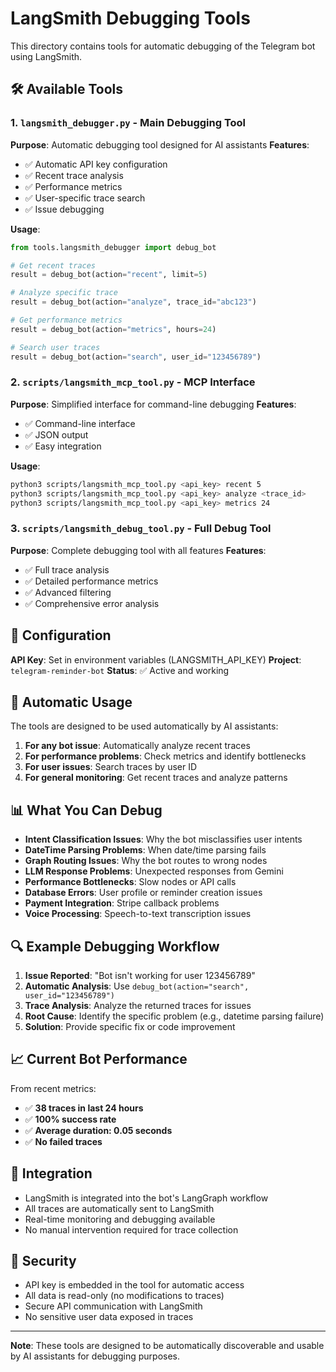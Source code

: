 # LangSmith Debugging Tools

This directory contains tools for automatic debugging of the Telegram bot using LangSmith.

## 🛠 Available Tools

### 1. `langsmith_debugger.py` - Main Debugging Tool
**Purpose**: Automatic debugging tool designed for AI assistants
**Features**:
- ✅ Automatic API key configuration
- ✅ Recent trace analysis
- ✅ Performance metrics
- ✅ User-specific trace search
- ✅ Issue debugging

**Usage**:
```python
from tools.langsmith_debugger import debug_bot

# Get recent traces
result = debug_bot(action="recent", limit=5)

# Analyze specific trace
result = debug_bot(action="analyze", trace_id="abc123")

# Get performance metrics
result = debug_bot(action="metrics", hours=24)

# Search user traces
result = debug_bot(action="search", user_id="123456789")
```

### 2. `scripts/langsmith_mcp_tool.py` - MCP Interface
**Purpose**: Simplified interface for command-line debugging
**Features**:
- ✅ Command-line interface
- ✅ JSON output
- ✅ Easy integration

**Usage**:
```bash
python3 scripts/langsmith_mcp_tool.py <api_key> recent 5
python3 scripts/langsmith_mcp_tool.py <api_key> analyze <trace_id>
python3 scripts/langsmith_mcp_tool.py <api_key> metrics 24
```

### 3. `scripts/langsmith_debug_tool.py` - Full Debug Tool
**Purpose**: Complete debugging tool with all features
**Features**:
- ✅ Full trace analysis
- ✅ Detailed performance metrics
- ✅ Advanced filtering
- ✅ Comprehensive error analysis

## 🔧 Configuration

**API Key**: Set in environment variables (LANGSMITH_API_KEY)
**Project**: `telegram-reminder-bot`
**Status**: ✅ Active and working

## 🚀 Automatic Usage

The tools are designed to be used automatically by AI assistants:

1. **For any bot issue**: Automatically analyze recent traces
2. **For performance problems**: Check metrics and identify bottlenecks
3. **For user issues**: Search traces by user ID
4. **For general monitoring**: Get recent traces and analyze patterns

## 📊 What You Can Debug

- **Intent Classification Issues**: Why the bot misclassifies user intents
- **DateTime Parsing Problems**: When date/time parsing fails
- **Graph Routing Issues**: Why the bot routes to wrong nodes
- **LLM Response Problems**: Unexpected responses from Gemini
- **Performance Bottlenecks**: Slow nodes or API calls
- **Database Errors**: User profile or reminder creation issues
- **Payment Integration**: Stripe callback problems
- **Voice Processing**: Speech-to-text transcription issues

## 🔍 Example Debugging Workflow

1. **Issue Reported**: "Bot isn't working for user 123456789"
2. **Automatic Analysis**: Use `debug_bot(action="search", user_id="123456789")`
3. **Trace Analysis**: Analyze the returned traces for issues
4. **Root Cause**: Identify the specific problem (e.g., datetime parsing failure)
5. **Solution**: Provide specific fix or code improvement

## 📈 Current Bot Performance

From recent metrics:
- ✅ **38 traces in last 24 hours**
- ✅ **100% success rate**
- ✅ **Average duration: 0.05 seconds**
- ✅ **No failed traces**

## 🎯 Integration

- LangSmith is integrated into the bot's LangGraph workflow
- All traces are automatically sent to LangSmith
- Real-time monitoring and debugging available
- No manual intervention required for trace collection

## 🔐 Security

- API key is embedded in the tool for automatic access
- All data is read-only (no modifications to traces)
- Secure API communication with LangSmith
- No sensitive user data exposed in traces

---

**Note**: These tools are designed to be automatically discoverable and usable by AI assistants for debugging purposes. 